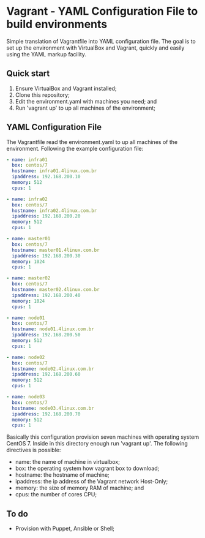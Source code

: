 # Vagrant - YAML Configuration File to build environments

Simple translation of Vagrantfile into YAML configuration file.
The goal is to set up the environment with VirtualBox and Vagrant, quickly and easily using the YAML markup facility.

## Quick start

1. Ensure VirtualBox and Vagrant installed;
2. Clone this repository;
3. Edit the environment.yaml with machines you need; and
4. Run 'vagrant up' to up all machines of the environment;

## YAML Configuration File
The Vagrantfile read the environment.yaml to up all machines of the environment.
Following the example configuration file:
```yaml
- name: infra01
  box: centos/7
  hostname: infra01.4linux.com.br
  ipaddress: 192.168.200.10
  memory: 512
  cpus: 1

- name: infra02
  box: centos/7
  hostname: infra02.4linux.com.br
  ipaddress: 192.168.200.20
  memory: 512
  cpus: 1

- name: master01
  box: centos/7
  hostname: master01.4linux.com.br
  ipaddress: 192.168.200.30
  memory: 1024
  cpus: 1

- name: master02
  box: centos/7
  hostname: master02.4linux.com.br
  ipaddress: 192.168.200.40
  memory: 1024
  cpus: 1

- name: node01
  box: centos/7
  hostname: node01.4linux.com.br
  ipaddress: 192.168.200.50
  memory: 512
  cpus: 1

- name: node02
  box: centos/7
  hostname: node02.4linux.com.br
  ipaddress: 192.168.200.60
  memory: 512
  cpus: 1

- name: node03
  box: centos/7
  hostname: node03.4linux.com.br
  ipaddress: 192.168.200.70
  memory: 512
  cpus: 1
```

Basically this configuration provision seven machines with operating system CentOS 7.
Inside in this directory enough run 'vagrant up'.
The following directives is possible:
- name: the name of machine in virtualbox;
- box: the operating system how vagrant box to download;
- hostname: the hostname of machine;
- ipaddress: the ip address of the Vagrant network Host-Only;
- memory: the size of memory RAM of machine; and
- cpus: the number of cores CPU;

## To do
- Provision with Puppet, Ansible or Shell;